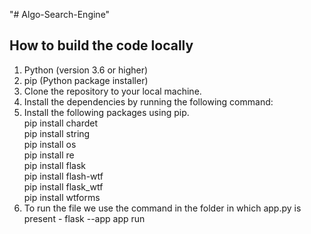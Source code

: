 "# Algo-Search-Engine" 

## How to build the code locally

1. Python (version 3.6 or higher)
2. pip (Python package installer)
3. Clone the repository to your local machine.
4. Install the dependencies by running the following command:
5. Install the following packages using pip.<br />
      pip install chardet<br />
      pip install string<br />
      pip install os<br />
      pip install re<br />
      pip install flask<br />
      pip install flash-wtf<br />
      pip install flask_wtf<br />
      pip install wtforms<br />
6. To run the file we use the command in the folder in which app.py is present - flask --app app run
